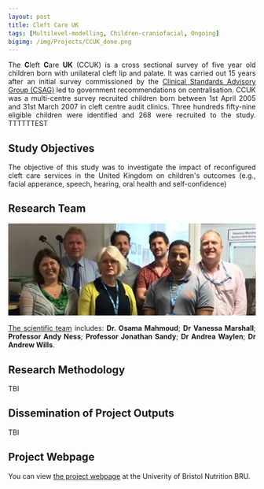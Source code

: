 ```yaml
---
layout: post
title: Cleft Care UK
tags: [Multilevel-modelling, Children-craniofacial, Ongoing]
bigimg: /img/Projects/CCUK_done.png
---
```

<p align="justify">
The <strong>C</strong>left <strong>C</strong>are <strong>UK</strong> (CCUK) is a cross sectional survey of five year old children born with unilateral cleft lip and palate. It was carried out 15 years after an initial survey commissioned by the <a href="https://www.ncbi.nlm.nih.gov/pubmed/9547971" target="_blank">Clinical Standards Advisory Group (CSAG)</a> led to government recommendations on centralisation. CCUK was a multi-centre survey recruited children born between 1st April 2005 and 31st March 2007 in cleft centre audit clinics. Three hundreds fifty-nine eligible children were identified and 268 were recruited to the study. TTTTTTEST
</p>

## Study Objectives
<p align="justify">
The objective of this study was to investigate the impact of reconfigured cleft care services in the United Kingdom on children's outcomes (e.g., facial apperance, speech, hearing, oral health and self-confidence)
</p>

## Research Team
<img src="/img/Projects/CCUK_scientific_group.jpg" width="680">
<p align="justify">
<a href="http://www.uhbristol.nhs.uk/research-innovation/our-research/bristol-nutrition-bru/cleft-care-uk/contact-us/" target="_blank">The scientific team</a> includes: <strong>Dr. Osama Mahmoud</strong>; <strong>Dr Vanessa Marshall</strong>; <strong>Professor Andy Ness</strong>; <strong>Professor Jonathan Sandy</strong>; <strong>Dr Andrea Waylen</strong>; <strong>Dr Andrew Wills</strong>.
</p>

## Research Methodology
TBI

## Dissemination of Project Outputs
TBI

## Project Webpage
<p align="justify">
You can view <a href="http://www.uhbristol.nhs.uk/research-innovation/our-research/bristol-nutrition-bru/cleft-care-uk/" target="_blank">the project webpage</a> at the Univerity of Bristol Nutrition BRU.
</p>
